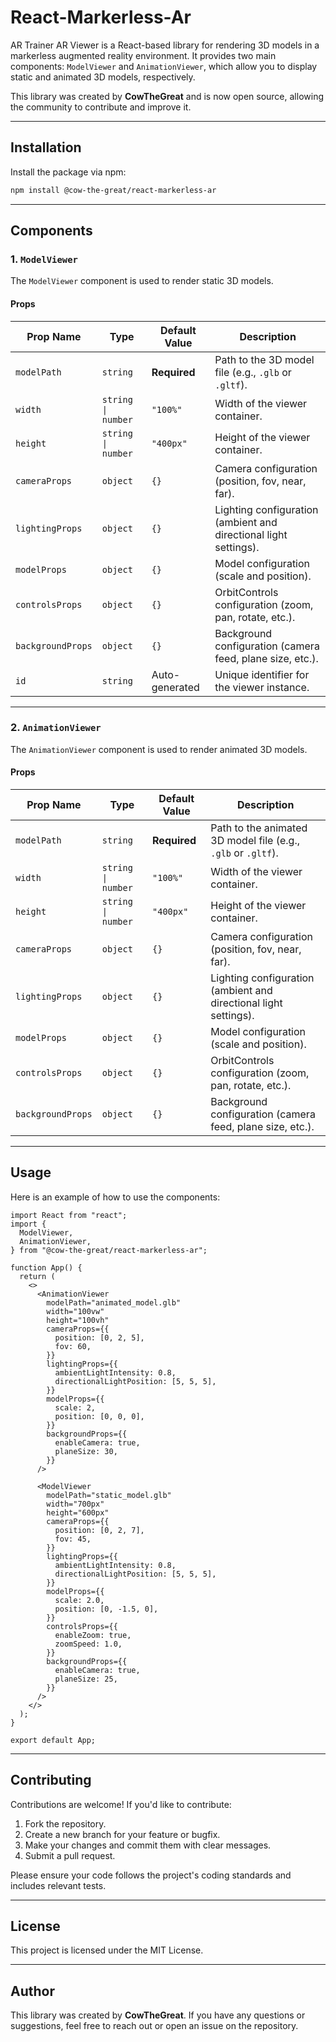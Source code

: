 # React-Markerless-Ar

AR Trainer AR Viewer is a React-based library for rendering 3D models in a markerless augmented reality environment. It provides two main components: `ModelViewer` and `AnimationViewer`, which allow you to display static and animated 3D models, respectively.

This library was created by **CowTheGreat** and is now open source, allowing the community to contribute and improve it.

---

## Installation

Install the package via npm:

```bash
npm install @cow-the-great/react-markerless-ar
```

---

## Components

### 1. `ModelViewer`

The `ModelViewer` component is used to render static 3D models.

#### Props

| Prop Name         | Type               | Default Value  | Description                                                      |
| ----------------- | ------------------ | -------------- | ---------------------------------------------------------------- |
| `modelPath`       | `string`           | **Required**   | Path to the 3D model file (e.g., `.glb` or `.gltf`).             |
| `width`           | `string \| number` | `"100%"`       | Width of the viewer container.                                   |
| `height`          | `string \| number` | `"400px"`      | Height of the viewer container.                                  |
| `cameraProps`     | `object`           | `{}`           | Camera configuration (position, fov, near, far).                 |
| `lightingProps`   | `object`           | `{}`           | Lighting configuration (ambient and directional light settings). |
| `modelProps`      | `object`           | `{}`           | Model configuration (scale and position).                        |
| `controlsProps`   | `object`           | `{}`           | OrbitControls configuration (zoom, pan, rotate, etc.).           |
| `backgroundProps` | `object`           | `{}`           | Background configuration (camera feed, plane size, etc.).        |
| `id`              | `string`           | Auto-generated | Unique identifier for the viewer instance.                       |

---

### 2. `AnimationViewer`

The `AnimationViewer` component is used to render animated 3D models.

#### Props

| Prop Name         | Type               | Default Value | Description                                                      |
| ----------------- | ------------------ | ------------- | ---------------------------------------------------------------- |
| `modelPath`       | `string`           | **Required**  | Path to the animated 3D model file (e.g., `.glb` or `.gltf`).    |
| `width`           | `string \| number` | `"100%"`      | Width of the viewer container.                                   |
| `height`          | `string \| number` | `"400px"`     | Height of the viewer container.                                  |
| `cameraProps`     | `object`           | `{}`          | Camera configuration (position, fov, near, far).                 |
| `lightingProps`   | `object`           | `{}`          | Lighting configuration (ambient and directional light settings). |
| `modelProps`      | `object`           | `{}`          | Model configuration (scale and position).                        |
| `controlsProps`   | `object`           | `{}`          | OrbitControls configuration (zoom, pan, rotate, etc.).           |
| `backgroundProps` | `object`           | `{}`          | Background configuration (camera feed, plane size, etc.).        |

---

## Usage

Here is an example of how to use the components:

```tsx
import React from "react";
import {
  ModelViewer,
  AnimationViewer,
} from "@cow-the-great/react-markerless-ar";

function App() {
  return (
    <>
      <AnimationViewer
        modelPath="animated_model.glb"
        width="100vw"
        height="100vh"
        cameraProps={{
          position: [0, 2, 5],
          fov: 60,
        }}
        lightingProps={{
          ambientLightIntensity: 0.8,
          directionalLightPosition: [5, 5, 5],
        }}
        modelProps={{
          scale: 2,
          position: [0, 0, 0],
        }}
        backgroundProps={{
          enableCamera: true,
          planeSize: 30,
        }}
      />

      <ModelViewer
        modelPath="static_model.glb"
        width="700px"
        height="600px"
        cameraProps={{
          position: [0, 2, 7],
          fov: 45,
        }}
        lightingProps={{
          ambientLightIntensity: 0.8,
          directionalLightPosition: [5, 5, 5],
        }}
        modelProps={{
          scale: 2.0,
          position: [0, -1.5, 0],
        }}
        controlsProps={{
          enableZoom: true,
          zoomSpeed: 1.0,
        }}
        backgroundProps={{
          enableCamera: true,
          planeSize: 25,
        }}
      />
    </>
  );
}

export default App;
```

---

## Contributing

Contributions are welcome! If you'd like to contribute:

1. Fork the repository.
2. Create a new branch for your feature or bugfix.
3. Make your changes and commit them with clear messages.
4. Submit a pull request.

Please ensure your code follows the project's coding standards and includes relevant tests.

---

## License

This project is licensed under the MIT License.

---

## Author

This library was created by **CowTheGreat**. If you have any questions or suggestions, feel free to reach out or open an issue on the repository.
